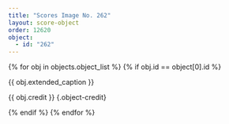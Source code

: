 ```yaml
---
title: "Scores Image No. 262"
layout: score-object
order: 12620
object:
  - id: "262"
---
```


{% for obj in objects.object_list %}
{% if obj.id == object[0].id %}

{{ obj.extended_caption }}

{{ obj.credit }} {.object-credit}

{% endif %}
{% endfor %}
